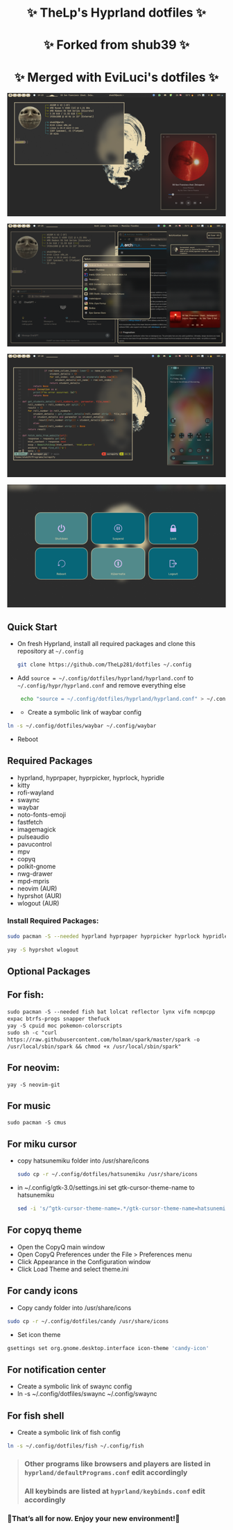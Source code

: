 <div align="center">
    <h1>✨ TheLp's Hyprland dotfiles ✨</h1>
    <h1>✨ Forked from shub39 ✨</h1>
    <h1>✨ Merged with EviLuci's dotfiles ✨</h1>
</div>

<div align="center"> 

</a>
</div>

![1](screenshots/1.png)

![2](screenshots/2.png)

![3](screenshots/3.png)

![4](screenshots/4.png)
## Quick Start

- On fresh Hyprland, install all required packages and clone this repository at `~/.config`
    ```bash
    git clone https://github.com/TheLp281/dotfiles ~/.config
    ```
- Add `source = ~/.config/dotfiles/hyprland/hyprland.conf` to `~/.config/hypr/hyprland.conf` and remove everything else
    ```bash
     echo "source = ~/.config/dotfiles/hyprland/hyprland.conf" > ~/.config/hypr/hyprland.conf
     ```
-  - Create a symbolic link of waybar config
  ```bash
  ln -s ~/.config/dotfiles/waybar ~/.config/waybar
  ```
- Reboot

## Required Packages

- hyprland, hyprpaper, hyprpicker, hyprlock, hypridle
- kitty
- rofi-wayland
- swaync
- waybar
- noto-fonts-emoji
- fastfetch
- imagemagick
- pulseaudio
- pavucontrol
- mpv
- copyq
- polkit-gnome
- nwg-drawer
- mpd-mpris
- neovim (AUR)
- hyprshot (AUR)
- wlogout (AUR)

### Install Required Packages:
 ```bash
sudo pacman -S --needed hyprland hyprpaper hyprpicker hyprlock hypridle kitty rofi-wayland swaync waybar noto-fonts-emoji fastfetch imagemagick mpv copyq polkit-gnome nwg-drawer pulseaudio pavucontrol mpd-mpris
 ```

```bash
yay -S hyprshot wlogout
```

## Optional Packages
  ## For fish:
    sudo pacman -S --needed fish bat lolcat reflector lynx vifm ncmpcpp expac btrfs-progs snapper thefuck
    yay -S cpuid moc pokemon-colorscripts
    sudo sh -c "curl https://raw.githubusercontent.com/holman/spark/master/spark -o /usr/local/sbin/spark && chmod +x /usr/local/sbin/spark"
  ## For neovim:
    yay -S neovim-git
  ## For music
    sudo pacman -S cmus 
 

  ## For miku cursor
  - copy hatsunemiku folder into /usr/share/icons
      ```bash
      sudo cp -r ~/.config/dotfiles/hatsunemiku /usr/share/icons
      ```
  - in ~/.config/gtk-3.0/settings.ini set gtk-cursor-theme-name to hatsunemiku
      ```bash
      sed -i 's/^gtk-cursor-theme-name=.*/gtk-cursor-theme-name=hatsunemiku/' ~/.config/gtk-3.0/settings.ini
      ```
  ## For copyq theme
   - Open the CopyQ main window
   - Open CopyQ Preferences under the File > Preferences menu
   - Click Appearance in the Configuration window
   - Click Load Theme and select theme.ini
  ## For candy icons
  - Copy candy folder into /usr/share/icons
   ```bash
   sudo cp -r ~/.config/dotfiles/candy /usr/share/icons
   ```
  - Set icon theme
   ```bash
   gsettings set org.gnome.desktop.interface icon-theme 'candy-icon'
   ```
  ## For notification center 
   - Create a symbolic link of swaync config
   - ln -s ~/.config/dotfiles/swaync ~/.config/swaync
  ## For fish shell
   - Create a symbolic link of fish config 
  ```bash
  ln -s ~/.config/dotfiles/fish ~/.config/fish
  ```
  





> ### Other programs like browsers and players are listed in `hyprland/defaultPrograms.conf` edit accordingly
> ### All keybinds are listed at `hyprland/keybinds.conf` edit accordingly

### 🎉That’s all for now. Enjoy your new environment!🎉
